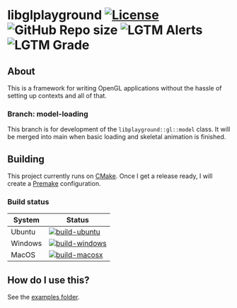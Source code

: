 # libglplayground [![License](https://img.shields.io/github/license/yodasoda1219/libglplayground)](https://github.com/yodasoda1219/libglplayground/blob/main/LICENSE) ![GitHub Repo size](https://img.shields.io/github/repo-size/yodasoda1219/libglplayground) ![LGTM Alerts](https://img.shields.io/lgtm/alerts/github/yodasoda1219/libglplayground) ![LGTM Grade](https://img.shields.io/lgtm/grade/cpp/github/yodasoda1219/libglplayground)

## About

This is a framework for writing OpenGL applications without the hassle of setting up contexts and all of that.

### Branch: model-loading

This branch is for development of the `libplayground::gl::model` class. It will be merged into main when basic loading and skeletal animation is finished.

## Building

This project currently runs on [CMake](https://cmake.org). Once I get a release ready, I will create a [Premake](https://premake.github.io) configuration.

### Build status

| System  | Status |
| ---     | ---    |
| Ubuntu  | [![build-ubuntu](https://img.shields.io/github/workflow/status/yodasoda1219/libglplayground/build-ubuntu)](https://github.com/yodasoda1219/libglplayground/actions/workflows/build-ubuntu.yml)    |
| Windows | [![build-windows](https://img.shields.io/github/workflow/status/yodasoda1219/libglplayground/build-windows)](https://github.com/yodasoda1219/libglplayground/actions/workflows/build-windows.yml) |
| MacOS   | [![build-macosx](https://img.shields.io/github/workflow/status/yodasoda1219/libglplayground/build-macosx)](https://github.com/yodasoda1219/libglplayground/actions/workflows/build-macosx.yml)    |

## How do I use this?

See the [examples folder](examples/).